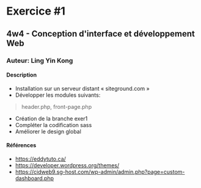 # Exercice #1
## 4w4 - Conception d'interface et développement Web
### Auteur: Ling Yin Kong
#### Description
- Installation sur un serveur distant « siteground.com »
- Développer les modules suivants:
> header.php, front-page.php
- Création de la branche exer1 
- Compléter la codification sass
- Améliorer le design global

#### Références
- https://eddytuto.ca/
- https://developer.wordpress.org/themes/
- https://cidweb9.sg-host.com/wp-admin/admin.php?page=custom-dashboard.php

